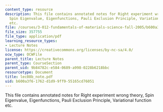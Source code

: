```yaml
---
content_type: resource
description: This file contains annotated notes for Right experiment wrong theory,
  Spin Eigenvalue, Eigenfunctions, Pauli Exclusion Principle, Variational function
  etc.
file: /courses/3-012-fundamentals-of-materials-science-fall-2005/b600a3f61762d1d99ff955165cd76051_lec08b_note.pdf
file_size: 357755
file_type: application/pdf
learning_resource_types:
- Lecture Notes
license: https://creativecommons.org/licenses/by-nc-sa/4.0/
ocw_type: OCWFile
parent_title: Lecture Notes
parent_type: CourseSection
parent_uid: 9b84782c-e584-0689-a998-0228b6218bbc
resourcetype: Document
title: lec08b_note.pdf
uid: b600a3f6-1762-d1d9-9ff9-55165cd76051
---
```

This file contains annotated notes for Right experiment wrong theory, Spin Eigenvalue, Eigenfunctions, Pauli Exclusion Principle, Variational function etc.
